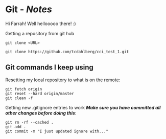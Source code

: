 # Git - ***Notes***

Hi Farrah!
Well hellooooo there!  :) 

Getting a repository from git hub

```git
git clone <URL>
```

```git
git clone https://github.com/tcdahlberg/cci_test_1.git
```

## Git commands I keep using

Resetting my local repository to what is on the remote:

```git
git fetch origin
git reset --hard origin/master
git clean -f
```

Getting new .gitignore entries to work ***Make sure you have committed all other changes before doing this***:

```git
git rm -rf --cached .
git add .
git commit -m "I just updated ignore with..."
```
